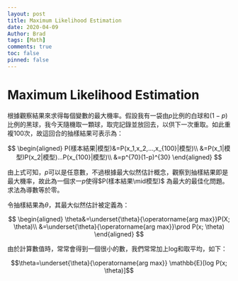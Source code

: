 ```yaml
---
layout: post
title: Maximum Likelihood Estimation
date: 2020-04-09
Author: Brad
tags: [Math]
comments: true
toc: false
pinned: false
---
```



# Maximum Likelihood Estimation
根據觀察結果來求得每個變數的最大機率。假設我有一袋由$p$比例的白球和$(1-p)$比例的黑球，我今天隨機取一顆球，取完記錄並放回去，以供下一次重取。如此重複100次，故這回合的抽樣結果可表示為：
<!-- more -->

$$
\begin{aligned}
P(樣本結果|模型)&=P(x_1,x_2,...,x_{100}|模型)\\
&=P(x_1|模型)P(x_2|模型)...P(x_{100}|模型)\\
&=p^{70}(1-p)^{30}
\end{aligned}
$$

由上式可知，$p$可以是任意數，不過根據最大似然估計概念，觀察到抽樣結果即是最大機率，故此為一個求一$p$使得$P(樣本結果\mid模型)$ 為最大的最佳化問題。求法為導數等於零。

令抽樣結果為$\theta$，其最大似然估計被定義為：

$$
\begin{aligned}
\theta&=\underset{\theta}{\operatorname{arg max}}P(X; \theta)\\
&=\underset{\theta}{\operatorname{arg max}}\prod P(x; \theta)
\end{aligned}
$$

由於計算數值時，常常會得到一個很小的數，我們常常加上log和取平均，如下：

$$\theta=\underset{\theta}{\operatorname{arg max}} \mathbb{E}[log P(x; \theta)]$$
